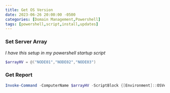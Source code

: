 ```yaml
---
title: Get OS Version
date: 2023-06-26 20:00:00 -0500
categories: [Domain Management,Powershell]
tags: [powershell,script,install,updates]
---
```


### Set Server Array
*I have this setup in my powershell startup script*
```powershell
$arrayHV = @("NODE01","NODE02","NODE03")
```

### Get Report
```powershell
Invoke-Command -ComputerName $arrayHV -ScriptBlock {[Environment]::OSVersion.Version}
```